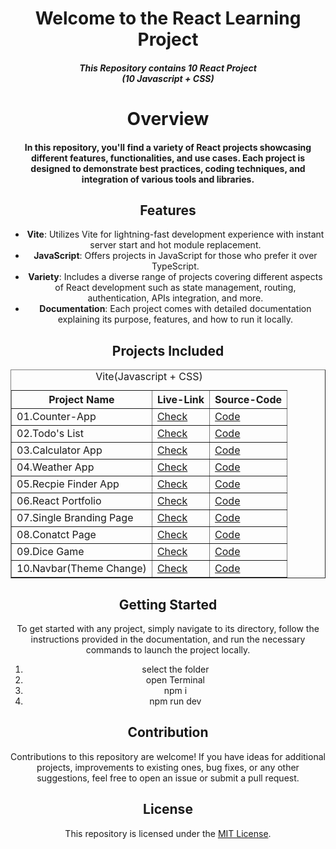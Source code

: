 <center> <h1> Welcome to the React Learning Project </h1></center>
<center> <h4><i> This Repository contains 10 React Project<br>
               (10 Javascript + CSS)</i></h4><center>
<h1>Overview</h1>
<h4>
In this repository, you'll find a variety of React projects showcasing different features, functionalities, and use cases. Each project is designed to demonstrate best practices, coding techniques, and integration of various tools and libraries.
</h4>

## Features

- **Vite**: Utilizes Vite for lightning-fast development experience with instant server start and hot module replacement.
- **JavaScript**: Offers projects in JavaScript for those who prefer it over TypeScript.
- **Variety**: Includes a diverse range of projects covering different aspects of React development such as state management, routing, authentication, APIs integration, and more.
- **Documentation**: Each project comes with detailed documentation explaining its purpose, features, and how to run it locally.

## Projects Included

<table border="1">
  <caption>Vite(Javascript + CSS)</caption>
  <tr>
    <th>Project Name</th>
    <th>Live-Link</th>
    <th>Source-Code</th>
  </tr>
  <tr>
    <td>01.Counter-App</td>
    <td><a href="https://counter-r1.netlify.app/">Check</td>
    <td><a href="https://github.com/SudeepAcharjee/10-React-Project--JS-CSS/tree/master/01COunter%20App">Code</td>
  </tr>
  <tr>
    <td>02.Todo's List</td>
    <td><a href="https://todo-list-r2.netlify.app/">Check</td>
    <td><a href="https://github.com/SudeepAcharjee/10-React-Project--JS-CSS/tree/master/02To-DO%20list">Code</td>
  </tr>
  
   <tr>
    <td>03.Calculator App</td>
    <td><a href="https://calculator-r3.netlify.app/">Check</td>
    <td><a href="https://github.com/SudeepAcharjee/10-React-Project--JS-CSS/tree/master/03Calculator">Code</td>
  </tr>

  <tr>
    <td>04.Weather App</td>
    <td><a href="https://weather-app-r4.netlify.app">Check</td>
    <td><a href="https://github.com/SudeepAcharjee/10-React-Project--JS-CSS/tree/master/04WeatherApp">Code</td>
  </tr>

  <tr>
    <td>05.Recpie Finder App</td>
    <td><a href="https://recpie-r5.netlify.app/">Check</td>
    <td><a href="https://github.com/SudeepAcharjee/10-React-Project--JS-CSS/tree/master/05.Recipie%20Finder%20App">Code</td>
  </tr>


  <tr>
    <td>06.React Portfolio</td>
    <td><a href="https://sudeep-acharjee-live.netlify.app/">Check</td>
    <td><a href="https://github.com/SudeepAcharjee/React-Portfoilio">Code</td>
  </tr>



  <tr>
    <td>07.Single Branding Page</td>
    <td><a href="https://single-page-brand-r7.netlify.app/">Check</td>
    <td><a href="https://github.com/SudeepAcharjee/10-React-Project--JS-CSS/tree/master/07.Single%20Page%20(Brand)">Code</td>
  </tr>

<tr>
    <td>08.Conatct Page</td>
    <td><a href="https://conatact-page-r8.netlify.app/">Check</td>
    <td><a href="https://github.com/SudeepAcharjee/10-React-Project--JS-CSS/tree/master/08.Contact%20Page">Code</td>
  </tr>


  <tr>
    <td>09.Dice Game</td>
    <td><a href="https://dice-game-r9.netlify.app/">Check</td>
    <td><a href="https://github.com/SudeepAcharjee/10-React-Project--JS-CSS/tree/master/09.Dice%20Game">Code</td>
  </tr>


  <tr>
    <td>10.Navbar(Theme Change)</td>
    <td><a href="https://navbar-theme-toggle-r10.netlify.app/">Check</td>
    <td><a href="https://github.com/SudeepAcharjee/10-React-Project--JS-CSS/tree/master/10.Navabar(Theme%20Change)">Code</td>
  </tr>
</table>


## Getting Started

To get started with any project, simply navigate to its directory, follow the instructions provided in the documentation, and run the necessary commands to launch the project locally.
1. select the folder
2. open Terminal
3. npm i
4. npm run dev

## Contribution

Contributions to this repository are welcome! If you have ideas for additional projects, improvements to existing ones, bug fixes, or any other suggestions, feel free to open an issue or submit a pull request.

## License

This repository is licensed under the [MIT License](LICENSE).